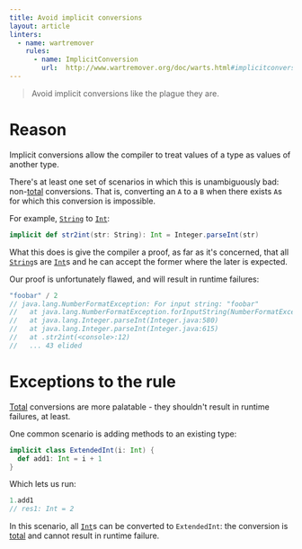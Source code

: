 ```yaml
---
title: Avoid implicit conversions
layout: article
linters:
  - name: wartremover
    rules:
      - name: ImplicitConversion
        url:  http://www.wartremover.org/doc/warts.html#implicitconversion
---
```


> Avoid implicit conversions like the plague they are.

# Reason

Implicit conversions allow the compiler to treat values of a type as values of another type.

There's at least one set of scenarios in which this is unambiguously bad: non-[total] conversions. That is, converting an `A` to a `B` when there exists `A`s for which this conversion is impossible.

For example, [`String`] to [`Int`]:

```scala
implicit def str2int(str: String): Int = Integer.parseInt(str)
```

What this does is give the compiler a proof, as far as it's concerned, that all [`String`]s are [`Int`]s and he can accept the former where the later is expected.

Our proof is unfortunately flawed, and will result in runtime failures:

```scala
"foobar" / 2
// java.lang.NumberFormatException: For input string: "foobar"
//   at java.lang.NumberFormatException.forInputString(NumberFormatException.java:65)
//   at java.lang.Integer.parseInt(Integer.java:580)
//   at java.lang.Integer.parseInt(Integer.java:615)
//   at .str2int(<console>:12)
//   ... 43 elided
```

# Exceptions to the rule

[Total][total] conversions are more palatable - they shouldn't result in runtime failures, at least.

One common scenario is adding methods to an existing type:

```scala
implicit class ExtendedInt(i: Int) {
  def add1: Int = i + 1
}
```

Which lets us run:

```scala
1.add1
// res1: Int = 2
```

In this scenario, all [`Int`]s can be converted to `ExtendedInt`: the conversion is [total] and cannot result in runtime failure.

[`Int`]:https://www.scala-lang.org/api/2.12.8/scala/Int.html
[`String`]:https://docs.oracle.com/javase/8/docs/api/java/lang/String.html
[total]:../definitions/total_function.html

